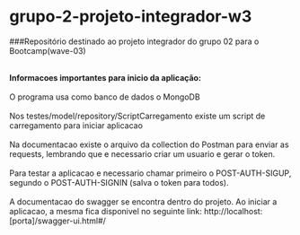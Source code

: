 # grupo-2-projeto-integrador-w3

###Repositório destinado ao projeto integrador do grupo 02 para o Bootcamp(wave-03)

<br/>**Informacoes importantes para inicio da aplicação:**<br/>
<br/>O programa usa como banco de dados o MongoDB<br/>
<br/>Nos testes/model/repository/ScriptCarregamento existe um script de carregamento para iniciar aplicacao<br/>
<br/>Na documentacao existe o arquivo da collection do Postman para enviar as requests, lembrando que e necessario criar um usuario e gerar o token.<br/>
<br/>Para testar a aplicacao e necessario chamar primeiro o POST-AUTH-SIGUP, segundo o POST-AUTH-SIGNIN (salva o token para todos).<br/>
<br/>A documentacao do swagger se encontra dentro do projeto. Ao iniciar a aplicacao, a mesma fica disponivel no seguinte link: http://localhost:[porta]/swagger-ui.html#/